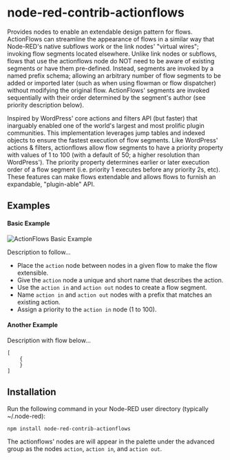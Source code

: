 # node-red-contrib-actionflows
Provides nodes to enable an extendable design pattern for flows. ActionFlows
can streamline the appearance of flows in a similar way that Node-RED's native
subflows work or the link nodes' "virtual wires"; invoking flow segments located
elsewhere. Unlike link nodes or subflows, flows that use the actionflows node do
NOT need to be aware of existing segments or have them pre-defined. Instead,
segments are invoked by a named prefix schema; allowing an arbitrary number of
flow segments to be added or imported later (such as when using flowman or flow
dispatcher) without modifying the original flow. ActionFlows' segments are
invoked sequentially with their order determined by the segment's author (see
priority description below).

Inspired by WordPress' core actions and filters API (but faster) that inarguably
enabled one of the world's largest and most prolific plugin communities. This
implementation leverages jump tables and indexed objects to ensure the fastest
execution of flow segments. Like WordPress' actions & filters, actionflows
allow flow segments to have a priority property with values of 1 to 100 (with a
default of 50; a higher resolution than WordPress'). The priority property determines
earlier or later execution order of a flow segment (i.e. priority 1 executes before
any priority 2s, etc). These features can make flows extendable and allows flows 
to furnish an expandable, "plugin-able" API.

## Examples

#### Basic Example


![ActionFlows Basic Example](/actionflows/demo/basic.jpg?raw=true "Basic use")

Description to follow...
* Place the `action` node between nodes in a given flow to make the flow extensible.
* Give the `action` node a unique and short name that describes the action.
* Use the `action in` and `action out` nodes to create a flow segment.
* Name `action in` and `action out` nodes with a prefix that matches an existing action.
* Assign a priority to the `action in` node (1 to 100).

#### Another Example
Description with flow below...

```
[
    {
    }
]
```
## Installation
Run the following command in your Node-RED user directory (typically ~/.node-red):

    npm install node-red-contrib-actionflows

The actionflows' nodes are will appear in the palette under the advanced group as
the nodes `action`, `action in`, and `action out`.
